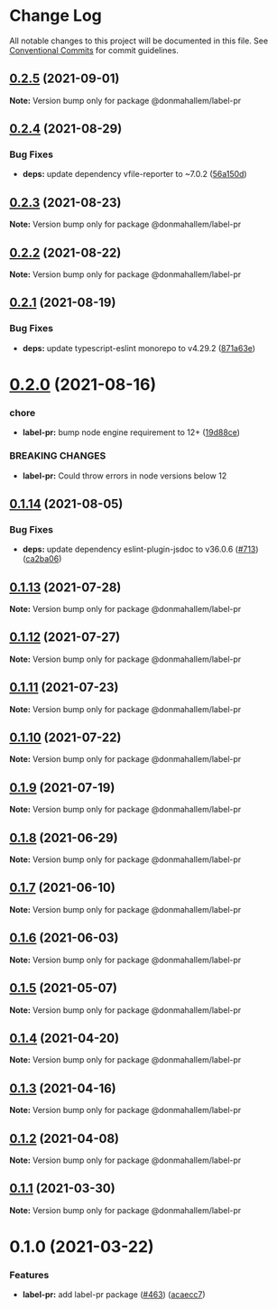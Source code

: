 # Change Log

All notable changes to this project will be documented in this file.
See [Conventional Commits](https://conventionalcommits.org) for commit guidelines.

## [0.2.5](https://github.com/donmahallem/js-libs/compare/@donmahallem/label-pr@0.2.4...@donmahallem/label-pr@0.2.5) (2021-09-01)

**Note:** Version bump only for package @donmahallem/label-pr





## [0.2.4](https://github.com/donmahallem/js-libs/compare/@donmahallem/label-pr@0.2.3...@donmahallem/label-pr@0.2.4) (2021-08-29)


### Bug Fixes

* **deps:** update dependency vfile-reporter to ~7.0.2 ([56a150d](https://github.com/donmahallem/js-libs/commit/56a150db5020a5e44e5c0f78ce0ef11d2a0f6d90))





## [0.2.3](https://github.com/donmahallem/js-libs/compare/@donmahallem/label-pr@0.2.2...@donmahallem/label-pr@0.2.3) (2021-08-23)

**Note:** Version bump only for package @donmahallem/label-pr





## [0.2.2](https://github.com/donmahallem/js-libs/compare/@donmahallem/label-pr@0.2.1...@donmahallem/label-pr@0.2.2) (2021-08-22)

**Note:** Version bump only for package @donmahallem/label-pr





## [0.2.1](https://github.com/donmahallem/js-libs/compare/@donmahallem/label-pr@0.2.0...@donmahallem/label-pr@0.2.1) (2021-08-19)


### Bug Fixes

* **deps:** update typescript-eslint monorepo to v4.29.2 ([871a63e](https://github.com/donmahallem/js-libs/commit/871a63ee706f59c9cf0c681a2582989edd9b1f28))





# [0.2.0](https://github.com/donmahallem/js-libs/compare/@donmahallem/label-pr@0.1.14...@donmahallem/label-pr@0.2.0) (2021-08-16)


### chore

* **label-pr:** bump node engine requirement to 12+ ([19d88ce](https://github.com/donmahallem/js-libs/commit/19d88ce8bd88367081d9d056b4a347de933b3793))


### BREAKING CHANGES

* **label-pr:** Could throw errors in node versions below 12





## [0.1.14](https://github.com/donmahallem/js-libs/compare/@donmahallem/label-pr@0.1.13...@donmahallem/label-pr@0.1.14) (2021-08-05)


### Bug Fixes

* **deps:** update dependency eslint-plugin-jsdoc to v36.0.6 ([#713](https://github.com/donmahallem/js-libs/issues/713)) ([ca2ba06](https://github.com/donmahallem/js-libs/commit/ca2ba06621b095c8c5a1245b108b56cafa9830f3))





## [0.1.13](https://github.com/donmahallem/js-libs/compare/@donmahallem/label-pr@0.1.12...@donmahallem/label-pr@0.1.13) (2021-07-28)

**Note:** Version bump only for package @donmahallem/label-pr





## [0.1.12](https://github.com/donmahallem/js-libs/compare/@donmahallem/label-pr@0.1.11...@donmahallem/label-pr@0.1.12) (2021-07-27)

**Note:** Version bump only for package @donmahallem/label-pr





## [0.1.11](https://github.com/donmahallem/js-libs/compare/@donmahallem/label-pr@0.1.10...@donmahallem/label-pr@0.1.11) (2021-07-23)

**Note:** Version bump only for package @donmahallem/label-pr





## [0.1.10](https://github.com/donmahallem/js-libs/compare/@donmahallem/label-pr@0.1.9...@donmahallem/label-pr@0.1.10) (2021-07-22)

**Note:** Version bump only for package @donmahallem/label-pr





## [0.1.9](https://github.com/donmahallem/js-libs/compare/@donmahallem/label-pr@0.1.8...@donmahallem/label-pr@0.1.9) (2021-07-19)

**Note:** Version bump only for package @donmahallem/label-pr






## [0.1.8](https://github.com/donmahallem/js-libs/compare/@donmahallem/label-pr@0.1.7...@donmahallem/label-pr@0.1.8) (2021-06-29)

**Note:** Version bump only for package @donmahallem/label-pr






## [0.1.7](https://github.com/donmahallem/js-libs/compare/@donmahallem/label-pr@0.1.6...@donmahallem/label-pr@0.1.7) (2021-06-10)

**Note:** Version bump only for package @donmahallem/label-pr






## [0.1.6](https://github.com/donmahallem/js-libs/compare/@donmahallem/label-pr@0.1.5...@donmahallem/label-pr@0.1.6) (2021-06-03)

**Note:** Version bump only for package @donmahallem/label-pr






## [0.1.5](https://github.com/donmahallem/js-libs/compare/@donmahallem/label-pr@0.1.4...@donmahallem/label-pr@0.1.5) (2021-05-07)

**Note:** Version bump only for package @donmahallem/label-pr






## [0.1.4](https://github.com/donmahallem/js-libs/compare/@donmahallem/label-pr@0.1.3...@donmahallem/label-pr@0.1.4) (2021-04-20)

**Note:** Version bump only for package @donmahallem/label-pr






## [0.1.3](https://github.com/donmahallem/js-libs/compare/@donmahallem/label-pr@0.1.2...@donmahallem/label-pr@0.1.3) (2021-04-16)

**Note:** Version bump only for package @donmahallem/label-pr






## [0.1.2](https://github.com/donmahallem/js-libs/compare/@donmahallem/label-pr@0.1.1...@donmahallem/label-pr@0.1.2) (2021-04-08)

**Note:** Version bump only for package @donmahallem/label-pr






## [0.1.1](https://github.com/donmahallem/js-libs/compare/@donmahallem/label-pr@0.1.0...@donmahallem/label-pr@0.1.1) (2021-03-30)

**Note:** Version bump only for package @donmahallem/label-pr






# 0.1.0 (2021-03-22)


### Features

* **label-pr:** add label-pr package ([#463](https://github.com/donmahallem/js-libs/issues/463)) ([acaecc7](https://github.com/donmahallem/js-libs/commit/acaecc7a09cfbd10756560607fa983a4d6330e27))
